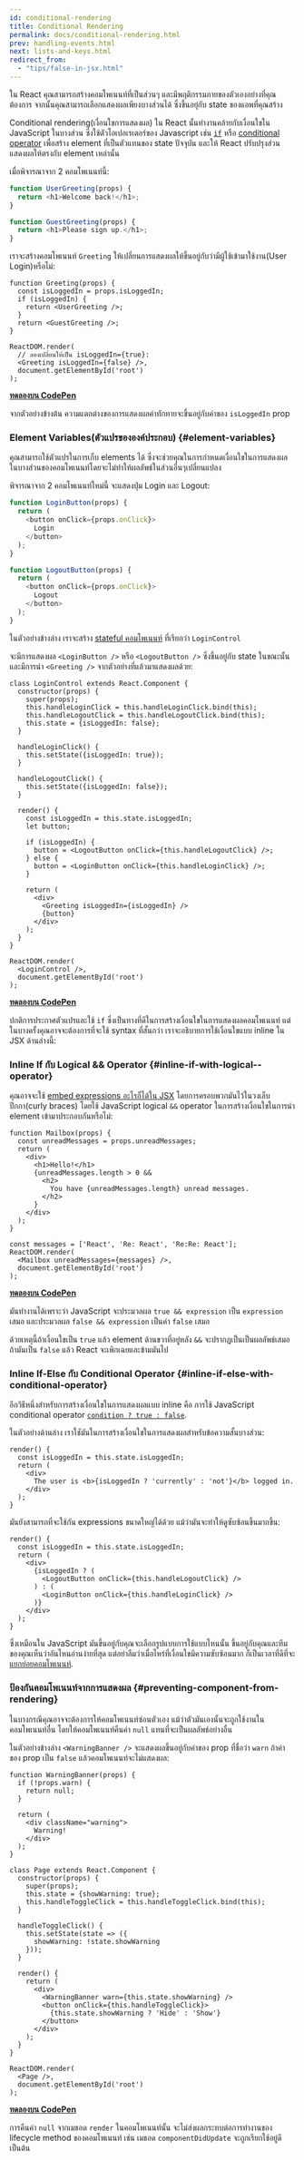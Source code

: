 ```yaml
---
id: conditional-rendering
title: Conditional Rendering
permalink: docs/conditional-rendering.html
prev: handling-events.html
next: lists-and-keys.html
redirect_from:
  - "tips/false-in-jsx.html"
---
```


ใน React คุณสามารถสร้างคอมโพเนนท์ที่เป็นส่วนๆ และมีพฤติกรรมภายของตัวเองอย่างที่คุณต้องการ จากนั้นคุณสามารถเลือกแสดงผลเพียงบางส่วนได้ ซึ่งขึ้นอยุ่กับ state ของแอพที่คุณสร้าง

Conditional rendering(เงื่อนใขการแสดงผล) ใน React นั้นทำงานคล้ายกับเงื่อนใขใน JavaScript ในบางส่วน ซึ่งใช้ตัวโอเปอเรเตอร์ของ Javascript เช่น [`if`](https://developer.mozilla.org/en-US/docs/Web/JavaScript/Reference/Statements/if...else) หรือ [conditional operator](https://developer.mozilla.org/en/docs/Web/JavaScript/Reference/Operators/Conditional_Operator) เพื่อสร้าง element ที่เป็นตัวแทนของ state ปัจจุบัน และให้ React ปรับปรุงส่วนแสดงผลให้ตรงกับ element เหล่านั้น

เมื่อพิจารณาจาก 2 คอมโพเนนท์นี้:

```js
function UserGreeting(props) {
  return <h1>Welcome back!</h1>;
}

function GuestGreeting(props) {
  return <h1>Please sign up.</h1>;
}
```

เราจะสร้างคอมโพเนนท์ `Greeting` ให้เปลี่ยนการแสดงผลให้ขึ้นอยู่กับว่ามีผู้ใช้เข้ามาใช้งาน(User Login)หรือไม่:

```javascript{3-7,11,12}
function Greeting(props) {
  const isLoggedIn = props.isLoggedIn;
  if (isLoggedIn) {
    return <UserGreeting />;
  }
  return <GuestGreeting />;
}

ReactDOM.render(
  // ลองเปลี่ยนให้เป็น isLoggedIn={true}:
  <Greeting isLoggedIn={false} />,
  document.getElementById('root')
);
```

[**ทดลองบน CodePen**](https://codepen.io/gaearon/pen/ZpVxNq?editors=0011)

จากตัวอย่างข้างต้น ความแตกต่างของการแสดงผลคำทักทายจะขึ้นอยู่กับค่าของ `isLoggedIn` prop

### Element Variables(ตัวแปรขององค์ประกอบ) {#element-variables}

คุณสามารถใช้ตัวแปรในการเก็บ elements ได้ ซึ่งจะช่วยคุณในการกำหนดเงื่อนใขในการแสดงผลในบางส่วนของคอมโพเนนท์โดยจะไม่ทำให้ผลลัพธ์ในส่วนอื่นๆเปลี่ยนแปลง

พิจารณาจาก 2 คอมโพเนนท์ใหม่นี้ จะแสดงปุ่ม Login และ Logout:

```js
function LoginButton(props) {
  return (
    <button onClick={props.onClick}>
      Login
    </button>
  );
}

function LogoutButton(props) {
  return (
    <button onClick={props.onClick}>
      Logout
    </button>
  );
}
```

ในตัวอย่างข้างล่าง เราจะสร้าง [stateful คอมโพเนนท์](/docs/state-and-lifecycle.html#adding-local-state-to-a-class) ที่เรียกว่า `LoginControl`

จะมีการแสดงผล `<LoginButton />` หรือ `<LogoutButton />` ซึ่งขึ้นอยู่กับ state ในขณะนั้น และมีการนำ `<Greeting />` จากตัวอย่างที่แล้วมาแสดงผลด้วย:

```javascript{20-25,29,30}
class LoginControl extends React.Component {
  constructor(props) {
    super(props);
    this.handleLoginClick = this.handleLoginClick.bind(this);
    this.handleLogoutClick = this.handleLogoutClick.bind(this);
    this.state = {isLoggedIn: false};
  }

  handleLoginClick() {
    this.setState({isLoggedIn: true});
  }

  handleLogoutClick() {
    this.setState({isLoggedIn: false});
  }

  render() {
    const isLoggedIn = this.state.isLoggedIn;
    let button;

    if (isLoggedIn) {
      button = <LogoutButton onClick={this.handleLogoutClick} />;
    } else {
      button = <LoginButton onClick={this.handleLoginClick} />;
    }

    return (
      <div>
        <Greeting isLoggedIn={isLoggedIn} />
        {button}
      </div>
    );
  }
}

ReactDOM.render(
  <LoginControl />,
  document.getElementById('root')
);
```

[**ทดลองบน CodePen**](https://codepen.io/gaearon/pen/QKzAgB?editors=0010)

ปกติการประกาศตัวแปรและใช้ `if` ซึ่งเป็นทางที่ดีในการสร้างเงื่อนใขในการแสดงผลคอมโพเนนท์ แต่ในบางครั้งคุณอาจจะต้องการที่จะใช้ syntax ที่สั้นกว่า เราจะอธิบายการใช้เงื่อนใขแบบ inline ใน JSX ด้านล่างนี้:

### Inline If กับ Logical && Operator {#inline-if-with-logical--operator}

คุณอาจจะใช้ [embed expressions อะไรก็ได้ใน JSX](/docs/introducing-jsx.html#embedding-expressions-in-jsx) โดยการครอบพวกมันไว้ในวงเล็บปีกกา(curly braces) โดยใช้ JavaScript logical `&&` operator ในการสร้างเงื่อนใขในการนำ element เข้ามาประกอบกันหรือไม่:

```js{6-10}
function Mailbox(props) {
  const unreadMessages = props.unreadMessages;
  return (
    <div>
      <h1>Hello!</h1>
      {unreadMessages.length > 0 &&
        <h2>
          You have {unreadMessages.length} unread messages.
        </h2>
      }
    </div>
  );
}

const messages = ['React', 'Re: React', 'Re:Re: React'];
ReactDOM.render(
  <Mailbox unreadMessages={messages} />,
  document.getElementById('root')
);
```

[**ทดลองบน CodePen**](https://codepen.io/gaearon/pen/ozJddz?editors=0010)

มันทำงานได้เพราะว่า JavaScript จะประมวลผล `true && expression` เป็น `expression` เสมอ และประมวลผล `false && expression` เป็นค่า `false` เสมอ

ด้วยเหตุนี้ถ้าเงื่อนใขเป็น `true` แล้ว element ด้านขวาที่อยู่หลัง `&&` จะปรากฏเป็นเป็นผลลัพธ์เสมอ ถ้ามันเป็น `false` แล้ว React จะเพิกเฉยและข้ามมันไป

### Inline If-Else กับ Conditional Operator {#inline-if-else-with-conditional-operator}

อีกวิธีหนึ่งสำหรับการสร้างเงื่อนใขในการแสดงผลแบบ inline คือ การใช้ JavaScript conditional operator [`condition ? true : false`](https://developer.mozilla.org/en/docs/Web/JavaScript/Reference/Operators/Conditional_Operator).

ในตัวอย่างด้านล่าง เราใชัมันในการสร้างเงื่อนใขในการแสดงผลสำหรับข้อความสั้นบางส่วน:

```javascript{5}
render() {
  const isLoggedIn = this.state.isLoggedIn;
  return (
    <div>
      The user is <b>{isLoggedIn ? 'currently' : 'not'}</b> logged in.
    </div>
  );
}
```

มันยังสามารถที่จะใช้กัน expressions ขนาดใหญ่ได้ด้วย แม้ว่ามันจะทำให้ดูซับซ้อนขึ้นมากขึ้น:

```js{5,7,9}
render() {
  const isLoggedIn = this.state.isLoggedIn;
  return (
    <div>
      {isLoggedIn ? (
        <LogoutButton onClick={this.handleLogoutClick} />
      ) : (
        <LoginButton onClick={this.handleLoginClick} />
      )}
    </div>
  );
}
```

ซึ่งเหมือนใน JavaScript มันขึ้นอยู่กับคุณจะเลือกรูปแบบการใช้แบบไหนนั้น ขึ้นอยู่กับคุณและทีมของคุณเห็นว่าอันไหนอ่านง่ายที่สุด แต่อย่าลืมว่าเมื่อไหร่ที่เงื่อนใขมีความซับซ้อนมาก ก็เป็นเวลาที่ดีที่จะ[แยกย่อยคอมโพเนนท์](/docs/components-and-props.html#extracting-components).

### ป้องกันคอมโพเนนท์จากการแสดงผล {#preventing-component-from-rendering}

ในบางกรณีคุณอาจจะต้องการให้คอมโพเนนท์ซ่อนตัวเอง แม้ว่าตัวมันเองนั้นจะถูกใช้งานในคอมโพเนนท์อื่น โดยให้คอมโพเนนท์คืนค่า `null` แทนที่จะเป็นผลลัพธ์อย่างอื่น

ในตัวอย่างข้างล่าง `<WarningBanner />` จะแสดงผลขึ้นอยู่กับค่าของ prop ที่ชื่อว่า `warn` ถ้าค่าของ prop เป็น `false` แล้วคอมโพเนนท์จะไม่แสดงผล:

```javascript{2-4,29}
function WarningBanner(props) {
  if (!props.warn) {
    return null;
  }

  return (
    <div className="warning">
      Warning!
    </div>
  );
}

class Page extends React.Component {
  constructor(props) {
    super(props);
    this.state = {showWarning: true};
    this.handleToggleClick = this.handleToggleClick.bind(this);
  }

  handleToggleClick() {
    this.setState(state => ({
      showWarning: !state.showWarning
    }));
  }

  render() {
    return (
      <div>
        <WarningBanner warn={this.state.showWarning} />
        <button onClick={this.handleToggleClick}>
          {this.state.showWarning ? 'Hide' : 'Show'}
        </button>
      </div>
    );
  }
}

ReactDOM.render(
  <Page />,
  document.getElementById('root')
);
```

[**ทดลองบน CodePen**](https://codepen.io/gaearon/pen/Xjoqwm?editors=0010)

การคืนค่า `null` จากเมธอด `render` ในคอมโพเนนท์นั้น จะไม่ส่งผลกระทบต่อการทำงานของ lifecycle method ของคอมโพเนนท์ เช่น เมธอด `componentDidUpdate` จะถูกเรียกใช้อยู่ดี เป็นต้น
